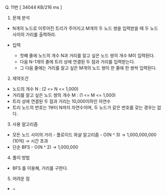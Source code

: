 Q. 11번 [ 34044 KB/216 ms ]

1. 문제 분석
- N개의 노드로 이루어진 트리가 주어지고 M개의 두 노드 쌍을 입력받을 때 두 노드 사이의 거리를 출력하라.

- 입력
  - 첫째 줄에 노드의 개수 N과 거리를 알고 싶은 노드 쌍의 개수 M이 입력된다.
  - 다음 N-1개의 줄에 트리 상에 연결된 두 점과 거리를 입력받는다.
  - 그 다음 줄에는 거리를 알고 싶은 M개의 노드 쌍이 한 줄에 한 쌍씩 입력된다.

2. 제약조건
- 노드의 개수 N : (2 <= N <= 1,000)
- 거리를 알고 싶은 노드 쌍의 개수 M : (1 <= M <= 1,000)
- 트리 상에 연결된 두 점과 거리는 10,000이하인 자연수
- 트리 노드의 번호는 1부터 N까지 자연수이며, 두 노드가 같은 번호를 갖는 경우는 없다.

3. 사용 알고리즘
- 모든 노드 사이의 거리 - 플로이드 와샬 알고리즘 - O(N ^ 3) -> 1,000,000,000 (10억) -> 시간 초과
- 단순 BFS - O(N ^ 2) -> 1,000,000

4. 풀이 방법
- BFS 를 이용해, 거리를 구한다.

5. 어려운 점
- ~